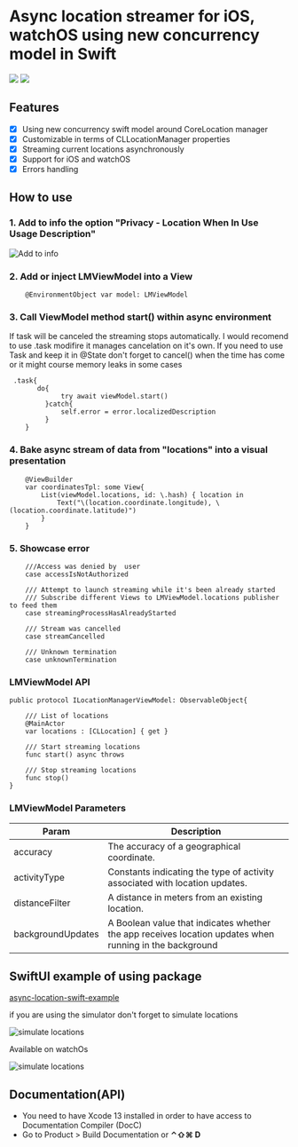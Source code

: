 # Async location streamer for iOS, watchOS using new concurrency model in Swift

[![](https://img.shields.io/endpoint?url=https%3A%2F%2Fswiftpackageindex.com%2Fapi%2Fpackages%2FThe-Igor%2Fd3-async-location%2Fbadge%3Ftype%3Dswift-versions)](https://swiftpackageindex.com/The-Igor/d3-async-location) [![](https://img.shields.io/endpoint?url=https%3A%2F%2Fswiftpackageindex.com%2Fapi%2Fpackages%2FThe-Igor%2Fd3-async-location%2Fbadge%3Ftype%3Dplatforms)](https://swiftpackageindex.com/The-Igor/d3-async-location)
 ## Features
- [x] Using new concurrency swift model around CoreLocation manager
- [x] Customizable in terms of CLLocationManager properties
- [x] Streaming current locations asynchronously
- [x] Support for iOS and watchOS
- [x] Errors handling

## How to use
 
### 1. Add to info the option "Privacy - Location When In Use Usage Description" 
 ![Add to info](https://github.com/The-Igor/d3-async-location/blob/main/img/image2.png)
 
### 2. Add or inject LMViewModel into a View

```
    @EnvironmentObject var model: LMViewModel 
```

### 3. Call ViewModel method start() within async environment
If task will be canceled the streaming stops automatically. I would recomend to use .task modifire it manages cancelation on it's own. If you need to use Task and keep it in @State don't forget to cancel() when the time has come or it might course memory leaks in some cases
```
 .task{
       do{
             try await viewModel.start()
         }catch{
             self.error = error.localizedDescription
         }     
    }
```

### 4. Bake async stream of data from "locations" into a visual presentation 
```
    @ViewBuilder
    var coordinatesTpl: some View{
        List(viewModel.locations, id: \.hash) { location in
            Text("\(location.coordinate.longitude), \(location.coordinate.latitude)")
        }
    }
```

### 5. Showcase error
```   
    ///Access was denied by  user
    case accessIsNotAuthorized
    
    /// Attempt to launch streaming while it's been already started
    /// Subscribe different Views to LMViewModel.locations publisher to feed them
    case streamingProcessHasAlreadyStarted
    
    /// Stream was cancelled
    case streamCancelled
    
    /// Unknown termination
    case unknownTermination
```

### LMViewModel API
```
public protocol ILocationManagerViewModel: ObservableObject{
        
    /// List of locations
    @MainActor
    var locations : [CLLocation] { get }
    
    /// Start streaming locations
    func start() async throws
    
    /// Stop streaming locations
    func stop()
}
```

### LMViewModel Parameters

|Param|Description|
| --- | --- |
|accuracy| The accuracy of a geographical coordinate.|
|activityType|Constants indicating the type of activity associated with location updates.|
|distanceFilter|A distance in meters from an existing location.|
|backgroundUpdates|A Boolean value that indicates whether the app receives location updates when running in the background|

## SwiftUI example of using package
[async-location-swift-example](https://github.com/The-Igor/async-location-swift-example)

if you are using the simulator don't forget to simulate locations

 ![simulate locations](https://github.com/The-Igor/d3-async-location/blob/main/img/image3.gif)
 
 Available on watchOs
 
 ![simulate locations](https://github.com/The-Igor/d3-async-location/blob/main/img/image5.gif)
 
## Documentation(API)
- You need to have Xcode 13 installed in order to have access to Documentation Compiler (DocC)
- Go to Product > Build Documentation or **⌃⇧⌘ D**
